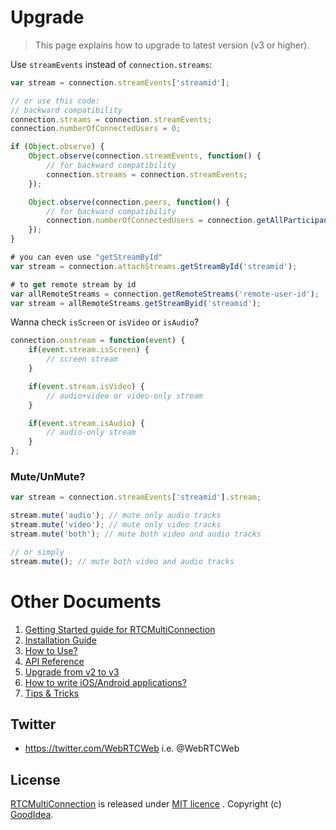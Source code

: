 # Upgrade

> This page explains how to upgrade to latest version (v3 or higher).

Use `streamEvents` instead of `connection.streams`:

```javascript
var stream = connection.streamEvents['streamid'];

// or use this code:
// backward compatibility
connection.streams = connection.streamEvents;
connection.numberOfConnectedUsers = 0;

if (Object.observe) {
    Object.observe(connection.streamEvents, function() {
        // for backward compatibility
        connection.streams = connection.streamEvents;
    });

    Object.observe(connection.peers, function() {
        // for backward compatibility
        connection.numberOfConnectedUsers = connection.getAllParticipants().length;
    });
}

# you can even use "getStreamById"
var stream = connection.attachStreams.getStreamById('streamid');

# to get remote stream by id
var allRemoteStreams = connection.getRemoteStreams('remote-user-id');
var stream = allRemoteStreams.getStreamByid('streamid');
```

Wanna check `isScreen` or `isVideo` or `isAudio`?

```javascript
connection.onstream = function(event) {
    if(event.stream.isScreen) {
        // screen stream
    }

    if(event.stream.isVideo) {
        // audio+video or video-only stream
    }

    if(event.stream.isAudio) {
        // audio-only stream
    }
};
```

### Mute/UnMute?

```javascript
var stream = connection.streamEvents['streamid'].stream;

stream.mute('audio'); // mute only audio tracks
stream.mute('video'); // mute only video tracks
stream.mute('both'); // mute both video and audio tracks

// or simply
stream.mute(); // mute both video and audio tracks
```

# Other Documents

1. [Getting Started guide for RTCMultiConnection](https://github.com/goodidea0616/RTCMultiConnection/tree/master/docs/getting-started.md)
2. [Installation Guide](https://github.com/goodidea0616/RTCMultiConnection/tree/master/docs/installation-guide.md)
3. [How to Use?](https://github.com/goodidea0616/RTCMultiConnection/tree/master/docs/how-to-use.md)
4. [API Reference](https://github.com/goodidea0616/RTCMultiConnection/tree/master/docs/api.md)
5. [Upgrade from v2 to v3](https://github.com/goodidea0616/RTCMultiConnection/tree/master/docs/upgrade.md)
6. [How to write iOS/Android applications?](https://github.com/goodidea0616/RTCMultiConnection/tree/master/docs/ios-android.md)
7. [Tips & Tricks](https://github.com/goodidea0616/RTCMultiConnection/blob/master/docs/tips-tricks.md)

## Twitter

* https://twitter.com/WebRTCWeb i.e. @WebRTCWeb

## License

[RTCMultiConnection](https://github.com/goodidea0616/RTCMultiConnection) is released under [MIT licence](https://github.com/goodidea0616/RTCMultiConnection/blob/master/LICENSE.md) . Copyright (c) [GoodIdea](http://www.MuazKhan.com/).
